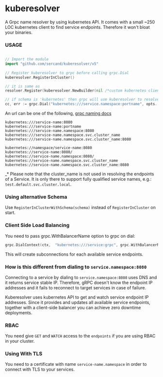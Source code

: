 # kuberesolver

A Grpc name resolver by using kubernetes API.
It comes with a small ~250 LOC kubernetes client to find service endpoints. Therefore it won't bloat your binaries.


### USAGE

```go

// Import the module
import "github.com/sercand/kuberesolver/v5"
	
// Register kuberesolver to grpc before calling grpc.Dial
kuberesolver.RegisterInCluster()

// it is same as
resolver.Register(kuberesolver.NewBuilder(nil /*custom kubernetes client*/ , "kubernetes"))

// if schema is 'kubernetes' then grpc will use kuberesolver to resolve addresses
cc, err := grpc.Dial("kubernetes:///service.namespace:portname", opts...)
```

An url can be one of the following, [grpc naming docs](https://github.com/grpc/grpc/blob/master/doc/naming.md)

```
kubernetes:///service-name:8080
kubernetes:///service-name:portname
kubernetes:///service-name.namespace:8080
kubernetes:///service-name.namespace.svc.cluster_name
kubernetes:///service-name.namespace.svc.cluster_name:8080

kubernetes://namespace/service-name:8080
kubernetes://service-name:8080/
kubernetes://service-name.namespace:8080/
kubernetes://service-name.namespace.svc.cluster_name
kubernetes://service-name.namespace.svc.cluster_name:8080
```
_* Please note that the cluster_name is not used in resolving the endpoints of a Service. It is only there to support fully qualified service names, e.g.: `test.default.svc.cluster.local`.

### Using alternative Schema

Use `RegisterInClusterWithSchema(schema)` instead of `RegisterInCluster` on start.

### Client Side Load Balancing

You need to pass grpc.WithBalancerName option to grpc on dial: 

```go
grpc.DialContext(ctx,  "kubernetes:///service:grpc", grpc.WithBalancerName("round_robin"), grpc.WithInsecure())
```
This will create subconnections for each available service endpoints.

### How is this different from dialing to `service.namespace:8080`

Connecting to a service by dialing to `service.namespace:8080` uses DNS and it returns service stable IP. Therefore, gRPC doesn't know the endpoint IP addresses and it fails to reconnect to target services in case of failure.  

Kuberesolver uses kubernetes API to get and watch service endpoint IP addresses. 
Since it provides and updates all available service endpoints, together with a client-side balancer you can achieve zero downtime deployments.

### RBAC

You need give `GET` and `WATCH` access to the `endpoints` if you are using RBAC in your cluster.


### Using With TLS

You need to a certificate with name `service-name.namespace` in order to connect with TLS to your services.
